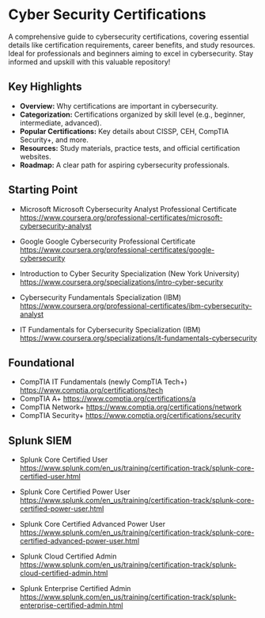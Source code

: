 # Cyber Security Certifications

A comprehensive guide to cybersecurity certifications, covering essential details like certification requirements, career benefits, and study resources. Ideal for professionals and beginners aiming to excel in cybersecurity. Stay informed and upskill with this valuable repository!

## Key Highlights
- **Overview:** Why certifications are important in cybersecurity.
- **Categorization:** Certifications organized by skill level (e.g., beginner, intermediate, advanced).
- **Popular Certifications:** Key details about CISSP, CEH, CompTIA Security+, and more.
- **Resources:** Study materials, practice tests, and official certification websites.
- **Roadmap:** A clear path for aspiring cybersecurity professionals.

## Starting Point
- Microsoft Microsoft Cybersecurity Analyst Professional Certificate
  https://www.coursera.org/professional-certificates/microsoft-cybersecurity-analyst
  
- Google Google Cybersecurity Professional Certificate
  https://www.coursera.org/professional-certificates/google-cybersecurity
  
- Introduction to Cyber Security Specialization (New York University)
  https://www.coursera.org/specializations/intro-cyber-security
  
- Cybersecurity Fundamentals Specialization (IBM)
  https://www.coursera.org/professional-certificates/ibm-cybersecurity-analyst
  
- IT Fundamentals for Cybersecurity Specialization (IBM)
  https://www.coursera.org/specializations/it-fundamentals-cybersecurity

## Foundational

- CompTIA IT Fundamentals (newly CompTIA Tech+)
  https://www.comptia.org/certifications/tech
- CompTIA A+
  https://www.comptia.org/certifications/a
- CompTIA Network+
  https://www.comptia.org/certifications/network
- CompTIA Security+
  https://www.comptia.org/certifications/security

## Splunk SIEM

- Splunk Core Certified User
  https://www.splunk.com/en_us/training/certification-track/splunk-core-certified-user.html
  
- Splunk Core Certified Power User
  https://www.splunk.com/en_us/training/certification-track/splunk-core-certified-power-user.html

- Splunk Core Certified Advanced Power User
  https://www.splunk.com/en_us/training/certification-track/splunk-core-certified-advanced-power-user.html

- Splunk Cloud Certified Admin
  https://www.splunk.com/en_us/training/certification-track/splunk-cloud-certified-admin.html

- Splunk Enterprise Certified Admin
  https://www.splunk.com/en_us/training/certification-track/splunk-enterprise-certified-admin.html

